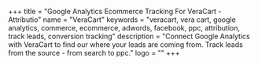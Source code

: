 +++
title = "Google Analytics Ecommerce Tracking For VeraCart - Attributio"
name = "VeraCart"
keywords = "veracart, vera cart, google analytics, commerce, ecommerce, adwords, facebook, ppc, attribution, track leads, conversion tracking"
description = "Connect Google Analytics with VeraCart to find our where your leads are coming from. Track leads from the source - from search to ppc."
logo = ""
+++
